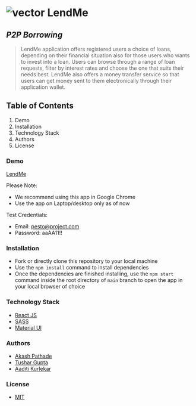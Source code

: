 
# ![vector](https://github.com/pesto-students/team2-manish-p8-lendme-ui/assets/121160803/0337290c-960f-4e65-96c3-4ac2901fda0c) LendMe 

## _P2P Borrowing_

> LendMe application offers registered users a choice of loans, depending on their financial situation also for those users who wants to invest into a loan. Users can browse through a range of loan requests, filter by interest rates and choose the one that suits their needs best. LendMe also offers a money transfer service so that users can get money sent to them electronically through their application wallet.


## Table of Contents
1. Demo
2. Installation
3. Technology Stack
4. Authors
5. License

### Demo
[LendMe](https://lend-me-p2p.netlify.app/)
    
Please Note:
- We recommend using this app in Google Chrome
- Use the app on Laptop/desktop only as of now

Test Credentials:
- Email: pesto@project.com
- Password: aaAA11!!

### Installation
- Fork or directly clone this repository to your local machine
- Use the `npm install` command to install dependencies
- Once the dependencies are finished installing, use the `npm start` command inside the root directory of `main` branch to open the app in your local browser of choice
    
### Technology Stack
- [React JS](https://react.dev/)
- [SASS](https://sass-lang.com/)
- [Material UI](https://mui.com/)

### Authors
- [Akash Pathade](https://github.com/AkashDPA)
- [Tushar Gupta](https://github.com/tushargupta45)
- [Aaditi Kurlekar](https://github.com/AaditiKurlekar)

### License
- [MIT](https://opensource.org/license/mit/)
